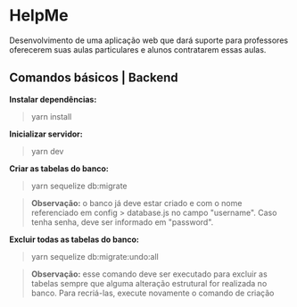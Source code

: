 # HelpMe

Desenvolvimento de uma aplicação web que dará suporte para professores oferecerem suas aulas particulares e alunos contratarem essas aulas.

## Comandos básicos | Backend

**Instalar dependências:** 
> yarn install

**Inicializar servidor:**
> yarn dev

**Criar as tabelas do banco:**
> yarn sequelize db:migrate

> **Observação:** o banco já deve estar criado e com o nome referenciado em config > database.js no campo "username". Caso tenha senha, deve ser informado em "password". 

**Excluir todas as tabelas do banco:** 
>yarn sequelize db:migrate:undo:all

> **Observação:** esse comando deve ser executado para excluir as tabelas sempre que alguma alteração estrutural for realizada no banco. Para recriá-las, execute novamente o comando de criação

